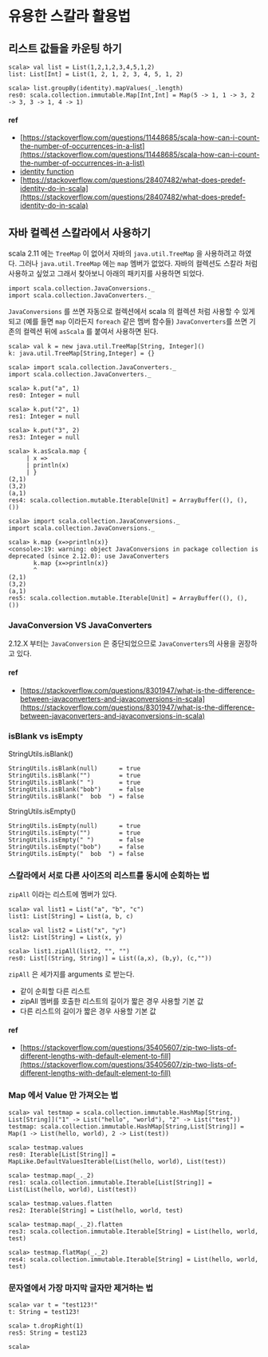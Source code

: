 # 유용한 스칼라 활용법

## 리스트 값들을 카운팅 하기

```
scala> val list = List(1,2,1,2,3,4,5,1,2)
list: List[Int] = List(1, 2, 1, 2, 3, 4, 5, 1, 2)

scala> list.groupBy(identity).mapValues(_.length)
res0: scala.collection.immutable.Map[Int,Int] = Map(5 -> 1, 1 -> 3, 2 -> 3, 3 -> 1, 4 -> 1)
```

#### ref
- [https://stackoverflow.com/questions/11448685/scala-how-can-i-count-the-number-of-occurrences-in-a-list](https://stackoverflow.com/questions/11448685/scala-how-can-i-count-the-number-of-occurrences-in-a-list)
- [identity function](https://en.wikipedia.org/wiki/Identity_function)
- [https://stackoverflow.com/questions/28407482/what-does-predef-identity-do-in-scala](https://stackoverflow.com/questions/28407482/what-does-predef-identity-do-in-scala)


## 자바 컬렉션 스칼라에서 사용하기
scala 2.11 에는 `TreeMap` 이 없어서 자바의 `java.util.TreeMap` 을 사용하려고 하였다. 그러나 `java.util.TreeMap` 에는 `map` 멤버가 없었다. 자바의 컬렉션도 스칼라 처럼 사용하고 싶었고 그래서 찾아보니 아래의 패키지를 사용하면 되었다.

```
import scala.collection.JavaConversions._
import scala.collection.JavaConverters._
```

`JavaConversions` 를 쓰면 자동으로 컬렉션에서 scala 의 컬렉션 처럼 사용할 수 있게 되고 (예를 들면 `map` 이라든지 `foreach` 같은 멤버 함수들) `JavaConverters`를 쓰면 기존의 컬렉션 뒤에 `asScala` 를 붙여서 사용하면 된다.


```
scala> val k = new java.util.TreeMap[String, Integer]()
k: java.util.TreeMap[String,Integer] = {}

scala> import scala.collection.JavaConverters._
import scala.collection.JavaConverters._

scala> k.put("a", 1)
res0: Integer = null

scala> k.put("2", 1)
res1: Integer = null

scala> k.put("3", 2)
res3: Integer = null

scala> k.asScala.map {
     | x =>
     | println(x)
     | }
(2,1)
(3,2)
(a,1)
res4: scala.collection.mutable.Iterable[Unit] = ArrayBuffer((), (), ())

scala> import scala.collection.JavaConversions._
import scala.collection.JavaConversions._

scala> k.map {x=>println(x)}
<console>:19: warning: object JavaConversions in package collection is deprecated (since 2.12.0): use JavaConverters
       k.map {x=>println(x)}
       ^
(2,1)
(3,2)
(a,1)
res5: scala.collection.mutable.Iterable[Unit] = ArrayBuffer((), (), ())
```

### JavaConversion VS JavaConverters
2.12.X 부터는 `JavaConversion` 은 중단되었으므로 `JavaConverters`의 사용을 권장하고 있다.


#### ref
- [https://stackoverflow.com/questions/8301947/what-is-the-difference-between-javaconverters-and-javaconversions-in-scala](https://stackoverflow.com/questions/8301947/what-is-the-difference-between-javaconverters-and-javaconversions-in-scala)

### isBlank vs isEmpty

StringUtils.isBlank()

```
StringUtils.isBlank(null)      = true
StringUtils.isBlank("")        = true  
StringUtils.isBlank(" ")       = true  
StringUtils.isBlank("bob")     = false  
StringUtils.isBlank("  bob  ") = false
```

StringUtils.isEmpty()

```
StringUtils.isEmpty(null)      = true
StringUtils.isEmpty("")        = true  
StringUtils.isEmpty(" ")       = false  
StringUtils.isEmpty("bob")     = false  
StringUtils.isEmpty("  bob  ") = false
```

### 스칼라에서 서로 다른 사이즈의 리스트를 동시에 순회하는 법
`zipAll` 이라는 리스트에 멤버가 있다.

```
scala> val list1 = List("a", "b", "c")
list1: List[String] = List(a, b, c)

scala> val list2 = List("x", "y")
list2: List[String] = List(x, y)

scala> list1.zipAll(list2, "", "")
res0: List[(String, String)] = List((a,x), (b,y), (c,""))
```

`zipAll` 은 세가지를 arguments 로 받는다.
- 같이 순회할 다른 리스트
- zipAll 멤버를 호출한 리스트의 길이가 짧은 경우 사용할 기본 값
- 다른 리스트의 길이가 짧은 경우 사용할 기본 값

#### ref
- [https://stackoverflow.com/questions/35405607/zip-two-lists-of-different-lengths-with-default-element-to-fill](https://stackoverflow.com/questions/35405607/zip-two-lists-of-different-lengths-with-default-element-to-fill)

### Map 에서 Value 만 가져오는 법

```
scala> val testmap = scala.collection.immutable.HashMap[String, List[String]]("1" -> List("hello", "world"), "2" -> List("test"))
testmap: scala.collection.immutable.HashMap[String,List[String]] = Map(1 -> List(hello, world), 2 -> List(test))

scala> testmap.values
res0: Iterable[List[String]] = MapLike.DefaultValuesIterable(List(hello, world), List(test))

scala> testmap.map(_._2)
res1: scala.collection.immutable.Iterable[List[String]] = List(List(hello, world), List(test))

scala> testmap.values.flatten
res2: Iterable[String] = List(hello, world, test)

scala> testmap.map(_._2).flatten
res3: scala.collection.immutable.Iterable[String] = List(hello, world, test)

scala> testmap.flatMap(_._2)
res4: scala.collection.immutable.Iterable[String] = List(hello, world, test)
```

### 문자열에서 가장 마지막 글자만 제거하는 법

```
scala> var t = "test123!"
t: String = test123!

scala> t.dropRight(1)
res5: String = test123

scala>
```

